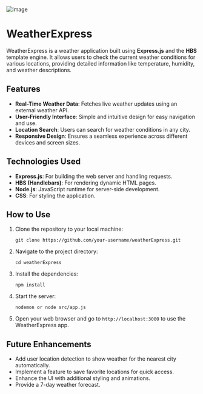 ![image](https://github.com/user-attachments/assets/a0968d58-8075-4a27-8107-ce51cabc3866)


<h1>WeatherExpress</h1>

<p>WeatherExpress is a weather application built using <strong>Express.js</strong> and the <strong>HBS</strong> template engine. It allows users to check the current weather conditions for various locations, providing detailed information like temperature, humidity, and weather descriptions.</p>

<h2>Features</h2>
<ul>
  <li><strong>Real-Time Weather Data</strong>: Fetches live weather updates using an external weather API.</li>
  <li><strong>User-Friendly Interface</strong>: Simple and intuitive design for easy navigation and use.</li>
  <li><strong>Location Search</strong>: Users can search for weather conditions in any city.</li>
  <li><strong>Responsive Design</strong>: Ensures a seamless experience across different devices and screen sizes.</li>
</ul>

<h2>Technologies Used</h2>
<ul>
  <li><strong>Express.js</strong>: For building the web server and handling requests.</li>
  <li><strong>HBS (Handlebars)</strong>: For rendering dynamic HTML pages.</li>
  <li><strong>Node.js</strong>: JavaScript runtime for server-side development.</li>
  <li><strong>CSS</strong>: For styling the application.</li>
</ul>

<h2>How to Use</h2>
<ol>
  <li>Clone the repository to your local machine:</li>
  <pre><code>git clone https://github.com/your-username/weatherExpress.git</code></pre>
  <li>Navigate to the project directory:</li>
  <pre><code>cd weatherExpress</code></pre>
  <li>Install the dependencies:</li>
  <pre><code>npm install</code></pre>
  <li>Start the server:</li>
  <pre><code>nodemon or node src/app.js</code></pre>
  <li>Open your web browser and go to <code>http://localhost:3000</code> to use the WeatherExpress app.</li>
</ol>


<h2>Future Enhancements</h2>
<ul>
  <li>Add user location detection to show weather for the nearest city automatically.</li>
  <li>Implement a feature to save favorite locations for quick access.</li>
  <li>Enhance the UI with additional styling and animations.</li>
  <li>Provide a 7-day weather forecast.</li>
</ul>
